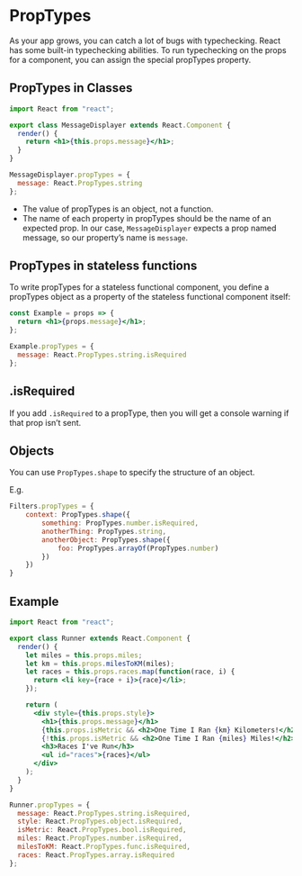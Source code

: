 # PropTypes

As your app grows, you can catch a lot of bugs with typechecking. React has some built-in typechecking abilities. To run typechecking on the props for a component, you can assign the special propTypes property.

## PropTypes in Classes

```jsx
import React from "react";

export class MessageDisplayer extends React.Component {
  render() {
    return <h1>{this.props.message}</h1>;
  }
}

MessageDisplayer.propTypes = {
  message: React.PropTypes.string
};
```

- The value of propTypes is an object, not a function.
- The name of each property in propTypes should be the name of an expected prop. In our case, `MessageDisplayer` expects a prop named message, so our property’s name is `message`.

## PropTypes in stateless functions

To write propTypes for a stateless functional component, you define a propTypes object as a property of the stateless functional component itself:

```jsx
const Example = props => {
  return <h1>{props.message}</h1>;
};

Example.propTypes = {
  message: React.PropTypes.string.isRequired
};
```

## .isRequired

If you add `.isRequired` to a propType, then you will get a console warning if that prop isn’t sent.

## Objects

You can use `PropTypes.shape` to specify the structure of an object.

E.g.

```jsx
Filters.propTypes = {
    context: PropTypes.shape({
        something: PropTypes.number.isRequired,
        anotherThing: PropTypes.string,
        anotherObject: PropTypes.shape({
            foo: PropTypes.arrayOf(PropTypes.number)
        })
    })
}
```

## Example

```jsx
import React from "react";

export class Runner extends React.Component {
  render() {
    let miles = this.props.miles;
    let km = this.props.milesToKM(miles);
    let races = this.props.races.map(function(race, i) {
      return <li key={race + i}>{race}</li>;
    });

    return (
      <div style={this.props.style}>
        <h1>{this.props.message}</h1>
        {this.props.isMetric && <h2>One Time I Ran {km} Kilometers!</h2>}
        {!this.props.isMetric && <h2>One Time I Ran {miles} Miles!</h2>}
        <h3>Races I've Run</h3>
        <ul id="races">{races}</ul>
      </div>
    );
  }
}

Runner.propTypes = {
  message: React.PropTypes.string.isRequired,
  style: React.PropTypes.object.isRequired,
  isMetric: React.PropTypes.bool.isRequired,
  miles: React.PropTypes.number.isRequired,
  milesToKM: React.PropTypes.func.isRequired,
  races: React.PropTypes.array.isRequired
};
```
